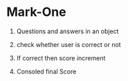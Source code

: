 # Mark-One
1. Questions and answers in an object

2. check whether user is correct or not

3. If correct then score increment

4. Consoled final Score
